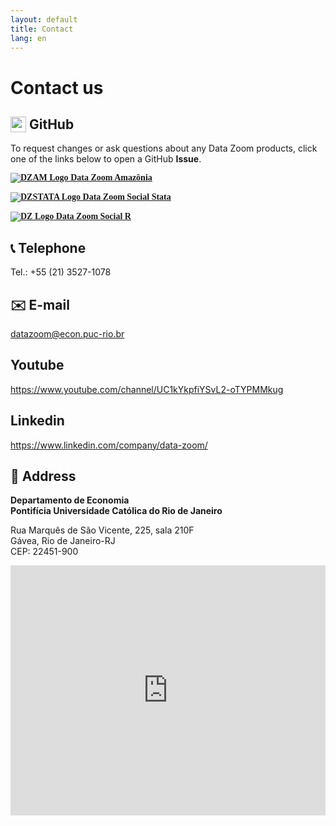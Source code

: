 ```yaml
---
layout: default
title: Contact
lang: en
---
```


<style>

.logo-container-small:hover {
    cursor: default;
    transform: none;
    box-shadow: none;
}

  @media (max-width: 1000px) {
    .logo-container-small a {
        display: block; /* Stack vertically on mobile */
        margin-right: 0 !important; /* Remove right margins */
        margin-bottom: 15px; /* Add space between stacked items */
    }
    
  .logo-container-small a:last-child {
    margin-bottom: 0; /* Remove bottom margin from last item */
  }
}

</style>

# Contact us

## <img src="{{ site.baseurl }}/assets/img/github-mark.png" height=25px style="vertical-align: text-top;"> GitHub

To request changes or ask questions about any Data Zoom products, click one of the links below to open a GitHub **Issue**.

<div class="logo-container-small">
    <a href="https://github.com/datazoompuc/datazoom.amazonia/issues" style="margin-right: 40px; font-family:JetBrains Mono; font-weight:bold;" target="_blank">
        <img src="{{ site.baseurl }}/assets/img/hex_dzam.png" alt="DZAM Logo"> Data Zoom Amazônia
    </a>
    <a href="https://github.com/datazoompuc/datazoom_social_Stata/issues" style="margin-right: 40px; font-family:JetBrains Mono; font-weight:bold;" target="_blank">
        <img src="{{ site.baseurl }}/assets/img/hex_dzstata.png" alt="DZSTATA Logo"> Data Zoom Social Stata
    </a>
    <a href="https://github.com/datazoompuc/datazoom.social/issues" style="font-family:JetBrains Mono; font-weight:bold;" target="_blank">
        <img src="{{ site.baseurl }}/assets/img/hex_dz.png" alt="DZ Logo"> Data Zoom Social R
    </a>
</div>


## 📞 Telephone

Tel.: +55 (21) 3527-1078

## ✉️ E-mail

[datazoom@econ.puc-rio.br](mailto:datazoom@econ.puc-rio.br)

## Youtube

https://www.youtube.com/channel/UC1kYkpfiYSvL2-oTYPMMkug

## Linkedin

https://www.linkedin.com/company/data-zoom/

## 📍 Address

**Departamento de Economia**  
**Pontifícia Universidade Católica do Rio de Janeiro**

Rua Marquês de São Vicente, 225, sala 210F  
Gávea, Rio de Janeiro-RJ  
CEP: 22451-900

<iframe class="map" 
        width="100%" 
        height="400px" 
        style="max-width: 600px; border: 0;" 
        frameborder="0" 
        src="https://www.google.com/maps/embed/v1/place?q=Pontif%C3%ADcia%20Universidade%20Cat%C3%B3lica%20do%20Rio%20de%20Janeiro%2C%20G%C3%A1vea%2C%20Rio%20de%20Janeiro%20-%20State%20of%20Rio%20de%20Janeiro%2C%20Brazil&amp;key=AIzaSyCcfqN0brn2C09a4cgGF5rFnYQ7NqwX8xg">
</iframe>
